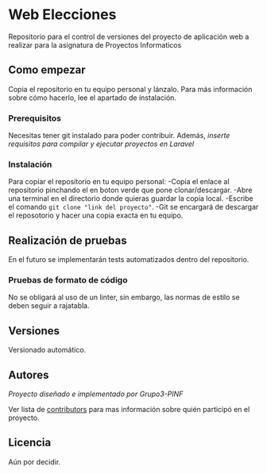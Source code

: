 # Web Elecciones

Repositorio para el control de versiones del proyecto de aplicación web a realizar para la asignatura de Proyectos Informaticos

## Como empezar

Copia el repositorio en tu equipo personal y lánzalo. Para más información sobre cómo hacerlo, lee el apartado de instalación.

### Prerequisitos

Necesitas tener git instalado para poder contribuir. Además, *inserte requisitos para compilar y ejecutar proyectos en Laravel*

### Instalación

Para copiar el repositorio en tu equipo personal:
	-Copia el enlace al repositorio pinchando el en boton verde que pone clonar/descargar.
	-Abre una terminal en el directorio donde quieras guardar la copia local.
	-Escribe el comando `git clone "link del proyecto"`. 
	-Git se encargará de descargar el reposotorio y hacer una copia exacta en tu equipo.


## Realización de pruebas

En el futuro se implementarán tests automatizados dentro del repositorio.

### Pruebas de formato de código

No se obligará al uso de un linter, sin embargo, las normas de estilo se deben seguir a rajatabla.

## Versiones

Versionado automático.

## Autores

*Proyecto diseñado e implementado por Grupo3-PINF*

Ver lista de [contributors](https://github.com/your/project/contributors) para mas información sobre quién participó en el proyecto.

## Licencia

Aún por decidir.

